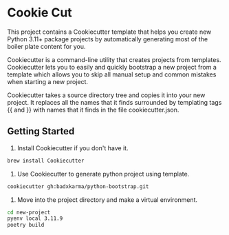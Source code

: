 # Cookie Cut

This project contains a Cookiecutter template that helps you create new Python 3.11+ package projects by automatically generating most of the boiler plate content for you.

Cookiecutter is a command-line utility that creates projects from templates. Cookiecutter lets you to easily and quickly bootstrap a new project from a template which allows you to skip all manual setup and common mistakes when starting a new project.

Cookiecutter takes a source directory tree and copies it into your new project. It replaces all the names that it finds surrounded by templating tags {{ and }} with names that it finds in the file cookiecutter.json.

## Getting Started

1. Install Cookiecutter if you don't have it.

```bash
brew install Cookiecutter
```

1. Use Cookiecutter to generate python project using template.

```bash
cookiecutter gh:badxkarma/python-bootstrap.git
```

1. Move into the project directory and make a virtual environment.

```bash
cd new-project
pyenv local 3.11.9
poetry build
```
